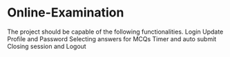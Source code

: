 # Online-Examination
The project should be capable of the following functionalities.  Login Update Profile and Password Selecting answers for MCQs Timer and auto submit Closing session and Logout
